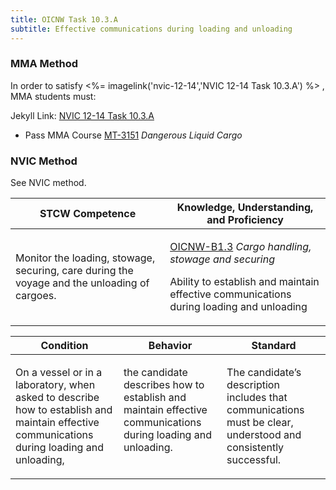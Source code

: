 ```yaml
---
title: OICNW Task 10.3.A 
subtitle: Effective communications during loading and unloading
---
```



### MMA Method

In order to satisfy <%= imagelink('nvic-12-14','NVIC 12-14  Task  10.3.A') %> , MMA students must:

Jekyll Link: [NVIC 12-14  Task  10.3.A](/stcw23/assets/images/nvic-12-14.pdf)

* Pass MMA Course  [MT-3151](MT-3151) *Dangerous Liquid Cargo*


### NVIC Method

<a onclick="togglevisibility('nvic_methods')" >See NVIC method.</a>

<div id='nvic_methods' class='hide'>

<table>
<thead>
<tr>
<th class='forty'> STCW Competence </th>
<th class='sixty'> Knowledge, Understanding, and Proficiency </th>
</tr>
</thead>




<tbody>
<tr><td markdown='1'>

Monitor the loading, stowage, securing, care during the voyage and the unloading of cargoes.

</td><td markdown='1'>

[OICNW-B1.3](../../tables/21.html#OICNW-B1.3) *Cargo handling, stowage and securing*

Ability to establish and maintain effective communications during loading and unloading

</td></tr>


</tbody>
</table>


<table>
<thead>
<tr><th class='twenty'>  Condition </th><th class='twenty'> Behavior </th><th  class='sixty'>Standard </th></tr>
</thead>
<tbody >



<tr><td markdown='1'>

On a vessel or in a laboratory, when asked to describe how to establish and maintain effective communications during loading and unloading,

</td><td markdown='1'>

the candidate describes how to establish and maintain effective communications during loading and unloading.

<br>

<div class="tooltip">
<span class="tooltiptext">
</span>
</div>


</td><td markdown='1'>

The candidate’s description includes that communications must be clear, understood and consistently successful.

</td></tr>
</tbody>
</table>
</div>
